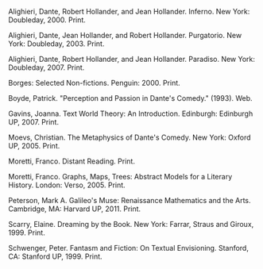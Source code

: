 Alighieri, Dante, Robert Hollander, and Jean Hollander. Inferno. New York: Doubleday, 2000. Print.

Alighieri, Dante, Jean Hollander, and Robert Hollander. Purgatorio. New York: Doubleday, 2003. Print.

Alighieri, Dante, Robert Hollander, and Jean Hollander. Paradiso. New York: Doubleday, 2007. Print.

Borges: Selected Non-fictions. Penguin: 2000. Print.

Boyde, Patrick. "Perception and Passion in Dante's Comedy." (1993). Web.

Gavins, Joanna. Text World Theory: An Introduction. Edinburgh: Edinburgh UP, 2007. Print.

Moevs, Christian. The Metaphysics of Dante's Comedy. New York: Oxford UP, 2005. Print.

Moretti, Franco. Distant Reading. Print.

Moretti, Franco. Graphs, Maps, Trees: Abstract Models for a Literary History. London: Verso, 2005. Print.

Peterson, Mark A. Galileo's Muse: Renaissance Mathematics and the Arts. Cambridge, MA: Harvard UP, 2011. Print.

Scarry, Elaine. Dreaming by the Book. New York: Farrar, Straus and Giroux, 1999. Print.

Schwenger, Peter. Fantasm and Fiction: On Textual Envisioning. Stanford, CA: Stanford UP, 1999. Print.